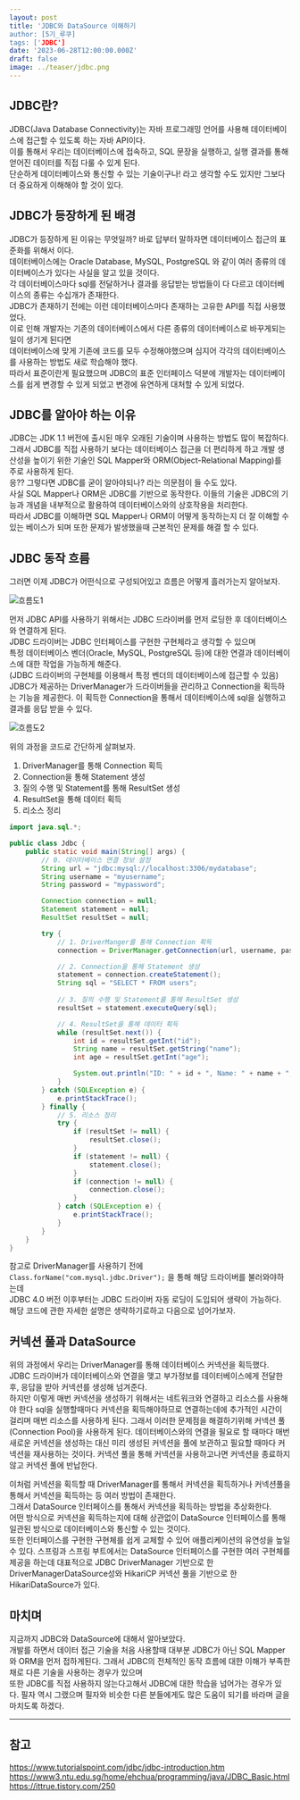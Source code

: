 ```yaml
---
layout: post
title: 'JDBC와 DataSource 이해하기
author: [5기_루쿠]
tags: ['JDBC']
date: '2023-06-28T12:00:00.000Z'
draft: false
image: ../teaser/jdbc.png
---
```


## JDBC란? 
JDBC(Java Database Connectivity)는 자바 프로그래밍 언어를 사용해 데이터베이스에 접근할 수 있도록 하는 자바 API이다.   
이를 통해서 우리는 데이터베이스에 접속하고, SQL 문장을 실행하고, 실행 결과를 통해 얻어진 데이터를 직접 다룰 수 있게 된다.   
단순하게 데이터베이스와 통신할 수 있는 기술이구나! 라고 생각할 수도 있지만 그보다 더 중요하게 이해해야 할 것이 있다.   

## JDBC가 등장하게 된 배경
JDBC가 등장하게 된 이유는 무엇일까? 바로 답부터 말하자면 데이터베이스 접근의 표준화를 위해서 이다.    
데이터베이스에는 Oracle Database, MySQL, PostgreSQL 와 같이 여러 종류의 데이터베이스가 있다는 사실을 알고 있을 것이다.    
각 데이터베이스마다 sql를 전달하거나 결과를 응답받는 방법들이 다 다르고 데이터베이스의 종류는 수십개가 존재한다.   
JDBC가 존재하기 전에는 이런 데이터베이스마다 존재하는 고유한 API를 직접 사용했었다.     
이로 인해 개발자는 기존의 데이터베이스에서 다른 종류의 데이터베이스로 바꾸게되는 일이 생기게 된다면    
데이터베이스에 맞게 기존에 코드를 모두 수정해야했으며 심지어 각각의 데이터베이스를 사용하는 방법도 새로 학습해야 했다.   
따라서 표준이란게 필요했으며 JDBC의 표준 인터페이스 덕분에 개발자는 데이터베이스를 쉽게 변경할 수 있게 되었고 변경에 유연하게 대처할 수 있게 되었다.   

## JDBC를 알아야 하는 이유
JDBC는 JDK 1.1 버전에 출시된 매우 오래된 기술이며 사용하는 방법도 많이 복잡하다.   
그래서 JDBC를 직접 사용하기 보다는 데이터베이스 접근을 더 편리하게 하고 개발 생산성을 높이기 위한 기술인 SQL Mapper와 ORM(Object-Relational Mapping)를 주로 사용하게 된다.    
응?? 그렇다면 JDBC를 굳이 알아야되나? 라는 의문점이 들 수도 있다.      
사실 SQL Mapper나 ORM은 JDBC를 기반으로 동작한다. 이들의 기술은 JDBC의 기능과 개념을 내부적으로 활용하여 데이터베이스와의 상호작용을 처리한다.     
따라서 JDBC를 이해하면 SQL Mapper나 ORM이 어떻게 동작하는지 더 잘 이해할 수 있는 베이스가 되며 또한 문제가 발생했을때 근본적인 문제를 해결 할 수 있다.   

## JDBC 동작 흐름
그러면 이제 JDBC가 어떤식으로 구성되어있고 흐름은 어떻게 흘러가는지 알아보자.

![흐름도1](./../images/2023-06-28-jdbc-architecture.jpeg)   
 
먼저 JDBC API를 사용하기 위해서는 JDBC 드라이버를 먼저 로딩한 후 데이터베이스와 연결하게 된다.     
JDBC 드라이버는 JDBC 인터페이스를 구현한 구현체라고 생각할 수 있으며    
특정 데이터베이스 벤더(Oracle, MySQL, PostgreSQL 등)에 대한 연결과 데이터베이스에 대한 작업을 가능하게 해준다.   
(JDBC 드라이버의 구현체를 이용해서 특정 벤더의 데이터베이스에 접근할 수 있음)   
JDBC가 제공하는 DriverManager가 드라이버들을 관리하고 Connection을 획득하는 기능을 제공한다. 
이 획득한 Connection을 통해서 데이터베이스에 sql을 실행하고 결과를 응답 받을 수 있다.

![흐름도2](./../images/2023-06-28-jdbc-cycle.png)

위의 과정을 코드로 간단하게 살펴보자. 
1. DriverManager를 통해 Connection 획득
2. Connection을 통해 Statement 생성
3. 질의 수행 및 Statement를 통해 ResultSet 생성
4. ResultSet을 통해 데이터 획득
5. 리소스 정리

```java
import java.sql.*;

public class Jdbc {
    public static void main(String[] args) {
        // 0. 데이터베이스 연결 정보 설정
        String url = "jdbc:mysql://localhost:3306/mydatabase";
        String username = "myusername";
        String password = "mypassword";

        Connection connection = null;
        Statement statement = null;
        ResultSet resultSet = null;

        try {
            // 1. DriverManger를 통해 Connection 획득
            connection = DriverManager.getConnection(url, username, password);

            // 2. Connection을 통해 Statement 생성
            statement = connection.createStatement();
            String sql = "SELECT * FROM users";
            
            // 3. 질의 수행 및 Statement를 통해 ResultSet 생성
            resultSet = statement.executeQuery(sql);

            // 4. ResultSet을 통해 데이터 획득
            while (resultSet.next()) {
                int id = resultSet.getInt("id");
                String name = resultSet.getString("name");
                int age = resultSet.getInt("age");

                System.out.println("ID: " + id + ", Name: " + name + ", Age: " + age);
            }
        } catch (SQLException e) {
            e.printStackTrace();
        } finally {
            // 5. 리소스 정리
            try {
                if (resultSet != null) {
                    resultSet.close();
                }
                if (statement != null) {
                    statement.close();
                }
                if (connection != null) {
                    connection.close();
                }
            } catch (SQLException e) {
                e.printStackTrace();
            }
        }
    }
}

```
참고로 DriverManager를 사용하기 전에 `Class.forName("com.mysql.jdbc.Driver");` 을 통해 해당 드라이버를 불러와야하는데   
JDBC 4.0 버전 이후부터는 JDBC 드라이버 자동 로딩이 도입되어 생략이 가능하다.    
해당 코드에 관한 자세한 설명은 생략하기로하고 다음으로 넘어가보자.

## 커넥션 풀과 DataSource
위의 과정에서 우리는 DriverManager를 통해 데이터베이스 커넥션을 획득했다.   
JDBC 드라이버가 데이터베이스와 연결을 맺고 부가정보를 데이터베이스에게 전달한 후, 응답을 받아 커넥션를 생성해 넘겨준다.    
하지만 이렇게 매번 커넥션을 생성하기 위해서는 네트워크와 연결하고 리소스를 사용해야 한다
sql을 실행할때마다 커넥션을 획득해야하므로 연결하는데에 추가적인 시간이 걸리며 매번 리소스를 사용하게 된다. 
그래서 이러한 문제점을 해결하기위해 커넥션 풀(Connection Pool)을 사용하게 된다.
데이터베이스와의 연결을 필요로 할 때마다 매번 새로운 커넥션을 생성하는 대신 미리 생성된 커넥션을 풀에 보관하고 필요할 때마다 커넥션을 재사용하는 것이다.
커넥션 풀을 통해 커넥션을 사용하고나면 커넥션을 종료하지 않고 커넥션 풀에 반납한다.

이처럼 커넥션을 획득할 때 DriverManager를 통해서 커넥션을 획득하거나 커넥션풀을 통해서 커넥션을 획득하는 등 여러 방법이 존재한다.   
그래서 DataSource 인터페이스를 통해서 커넥션을 획득하는 방법을 추상화한다.   
어떤 방식으로 커넥션을 획득하는지에 대해 상관없이 DataSource 인터페이스를 통해 일관된 방식으로 데이터베이스와 통신할 수 있는 것이다.   
또한 인터페이스를 구현한 구현체를 쉽게 교체할 수 있어 애플리케이션의 유연성을 높일 수 있다.
스프링과 스프링 부트에서는 DataSource 인터페이스를 구현한 여러 구현체를 제공을 하는데
대표적으로 JDBC DriverManager 기반으로 한 DriverManagerDataSource성와 HikariCP 커넥션 풀을 기반으로 한 HikariDataSource가 있다.

## 마치며
지금까지 JDBC와 DataSource에 대해서 알아보았다.   
개발를 하면서 데이터 접근 기술을 처음 사용할때 대부분 JDBC가 아닌 SQL Mapper와 ORM을 먼저 접하게된다.
그래서 JDBC의 전체적인 동작 흐름에 대한 이해가 부족한채로 다른 기술을 사용하는 경우가 있으며   
또한 JDBC를 직접 사용하지 않는다고해서 JDBC에 대한 학습을 넘어가는 경우가 있다.
필자 역시 그랬으며 필자와 비슷한 다른 분들에게도 많은 도움이 되기를 바라며 글을 마치도록 하겠다.

---
## 참고
https://www.tutorialspoint.com/jdbc/jdbc-introduction.htm   
https://www3.ntu.edu.sg/home/ehchua/programming/java/JDBC_Basic.html    
https://ittrue.tistory.com/250
